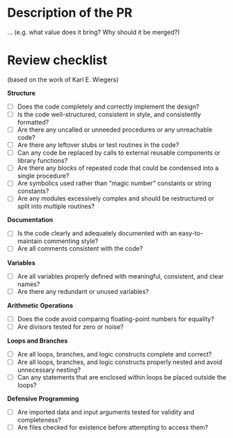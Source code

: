 # Description of the PR

... (e.g. what value does it bring? Why should it be merged?)

# Review checklist

(based on the work of Karl E. Wiegers)

**Structure**

- [ ] Does the code completely and correctly implement the design?
- [ ] Is the code well-structured, consistent in style, and consistently formatted?
- [ ] Are there any uncalled or unneeded procedures or any unreachable code?
- [ ] Are there any leftover stubs or test routines in the code?
- [ ] Can any code be replaced by calls to external reusable components or library functions?
- [ ] Are there any blocks of repeated code that could be condensed into a single procedure?
- [ ] Are symbolics used rather than “magic number” constants or string constants?
- [ ] Are any modules excessively complex and should be restructured or split into multiple routines?

**Documentation**

- [ ] Is the code clearly and adequately documented with an easy-to-maintain commenting style?
- [ ] Are all comments consistent with the code?

**Variables**

- [ ] Are all variables properly defined with meaningful, consistent, and clear names?
- [ ] Are there any redundant or unused variables?

**Arithmetic Operations**

- [ ] Does the code avoid comparing floating-point numbers for equality?
- [ ] Are divisors tested for zero or noise?

**Loops and Branches**

- [ ] Are all loops, branches, and logic constructs complete and correct?
- [ ] Are all loops, branches, and logic constructs properly nested and avoid unnecessary nesting?
- [ ] Can any statements that are enclosed within loops be placed outside the loops?

**Defensive Programming**

- [ ] Are imported data and input arguments tested for validity and completeness?
- [ ] Are files checked for existence before attempting to access them?
